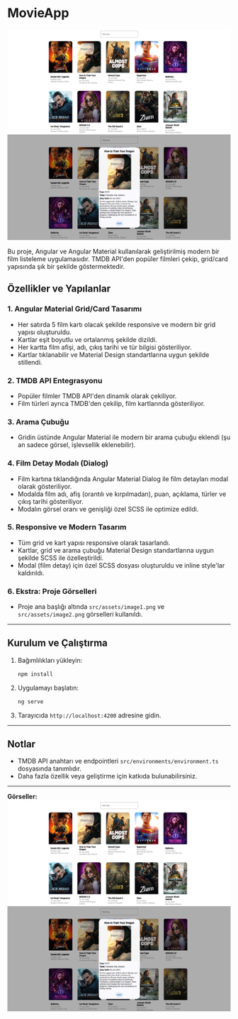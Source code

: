# MovieApp

![MovieApp Ekran Görüntüsü 1](src/assets/image1.png)
![MovieApp Ekran Görüntüsü 2](src/assets/image2.png)

Bu proje, Angular ve Angular Material kullanılarak geliştirilmiş modern bir film listeleme uygulamasıdır. TMDB API'den popüler filmleri çekip, grid/card yapısında şık bir şekilde göstermektedir.

## Özellikler ve Yapılanlar

### 1. **Angular Material Grid/Card Tasarımı**
- Her satırda 5 film kartı olacak şekilde responsive ve modern bir grid yapısı oluşturuldu.
- Kartlar eşit boyutlu ve ortalanmış şekilde dizildi.
- Her kartta film afişi, adı, çıkış tarihi ve tür bilgisi gösteriliyor.
- Kartlar tıklanabilir ve Material Design standartlarına uygun şekilde stillendi.

### 2. **TMDB API Entegrasyonu**
- Popüler filmler TMDB API'den dinamik olarak çekiliyor.
- Film türleri ayrıca TMDB'den çekilip, film kartlarında gösteriliyor.

### 3. **Arama Çubuğu**
- Gridin üstünde Angular Material ile modern bir arama çubuğu eklendi (şu an sadece görsel, işlevsellik eklenebilir).

### 4. **Film Detay Modalı (Dialog)**
- Film kartına tıklandığında Angular Material Dialog ile film detayları modal olarak gösteriliyor.
- Modalda film adı, afiş (orantılı ve kırpılmadan), puan, açıklama, türler ve çıkış tarihi gösteriliyor.
- Modalın görsel oranı ve genişliği özel SCSS ile optimize edildi.

### 5. **Responsive ve Modern Tasarım**
- Tüm grid ve kart yapısı responsive olarak tasarlandı.
- Kartlar, grid ve arama çubuğu Material Design standartlarına uygun şekilde SCSS ile özelleştirildi.
- Modal (film detay) için özel SCSS dosyası oluşturuldu ve inline style'lar kaldırıldı.

### 6. **Ekstra: Proje Görselleri**
- Proje ana başlığı altında `src/assets/image1.png` ve `src/assets/image2.png` görselleri kullanıldı.

---

## Kurulum ve Çalıştırma

1. Bağımlılıkları yükleyin:
   ```bash
   npm install
   ```
2. Uygulamayı başlatın:
   ```bash
   ng serve
   ```
3. Tarayıcıda `http://localhost:4200` adresine gidin.

---

## Notlar
- TMDB API anahtarı ve endpointleri `src/environments/environment.ts` dosyasında tanımlıdır.
- Daha fazla özellik veya geliştirme için katkıda bulunabilirsiniz.

---

**Görseller:**
![Uygulama Görseli 1](src/assets/image1.png)
![Uygulama Görseli 2](src/assets/image2.png)
